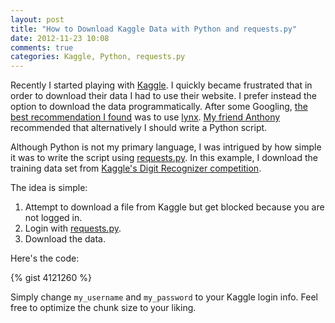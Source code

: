 ```yaml
---
layout: post
title: "How to Download Kaggle Data with Python and requests.py"
date: 2012-11-23 10:08
comments: true
categories: Kaggle, Python, requests.py
---
```


Recently I started playing with [Kaggle](http://kaggle.com). I quickly became frustrated that in order to download their data I had to use their website. I prefer instead the option to download the data programmatically. After some Googling, [the best recommendation I found](http://www.kaggle.com/c/ClaimPredictionChallenge/forums/t/772/downloading-the-data-from-kaggle-to-remote-linux-instance) was to use [lynx](http://en.wikipedia.org/wiki/Lynx_(web_browser)). [My friend Anthony](http://twitter.com/amcclosky) recommended that alternatively I should write a Python script.

Although Python is not my primary language, I was intrigued by how simple it was to write the script using [requests.py](http://docs.python-requests.org/). In this example, I download the training data set from [Kaggle's Digit Recognizer competition](http://www.kaggle.com/c/digit-recognizer/data).

The idea is simple:

1. Attempt to download a file from Kaggle but get blocked because you are not logged in.
2. Login with [requests.py](http://docs.python-requests.org/).
3. Download the data.

Here's the code:

{% gist 4121260 %}

Simply change `my_username` and `my_password` to your Kaggle login info. Feel free to optimize the chunk size to your liking.